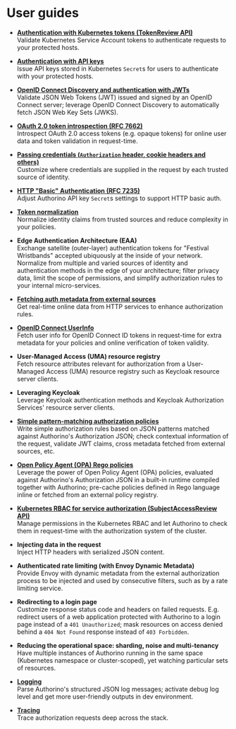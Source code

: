 # User guides

- **[Authentication with Kubernetes tokens (TokenReview API)](./user-guides/kubernetes-tokenreview.md)**<br/>
Validate Kubernetes Service Account tokens to authenticate requests to your protected hosts.

- **[Authentication with API keys](./user-guides/api-key-authentication.md)**<br/>
Issue API keys stored in Kubernetes `Secret`s for users to authenticate with your protected hosts.

- **[OpenID Connect Discovery and authentication with JWTs](./user-guides/oidc-jwt-authentication.md)**<br/>
Validate JSON Web Tokens (JWT) issued and signed by an OpenID Connect server; leverage OpenID Connect Discovery to automatically fetch JSON Web Key Sets (JWKS).

- **[OAuth 2.0 token introspection (RFC 7662)](./user-guides/oauth2-token-introspection.md)**<br/>
Introspect OAuth 2.0 access tokens (e.g. opaque tokens) for online user data and token validation in request-time.

- **[Passing credentials (`Authorization` header, cookie headers and others)](./user-guides/passing-credentials.md)**<br/>
Customize where credentials are supplied in the request by each trusted source of identity.

- **[HTTP "Basic" Authentication (RFC 7235)](./user-guides/http-basic-authentication.md)**<br/>
Adjust Authorino API key `Secret`s settings to support HTTP basic auth.

- **[Token normalization](./user-guides/token-normalization.md)**<br/>
Normalize identity claims from trusted sources and reduce complexity in your policies.

- **Edge Authentication Architecture (EAA)**<br/>
Exchange satellite (outer-layer) authentication tokens for "Festival Wristbands" accepted ubiquously at the inside of your network. Normalize from multiple and varied sources of identity and authentication methods in the edge of your architecture; filter privacy data, limit the scope of permissions, and simplify authorization rules to your internal micro-services.

- **[Fetching auth metadata from external sources](./user-guides/external-metadata.md)**<br/>
Get real-time online data from HTTP services to enhance authorization rules.

- **[OpenID Connect UserInfo](./user-guides/oidc-user-info.md)**<br/>
Fetch user info for OpenID Connect ID tokens in request-time for extra metadata for your policies and online verification of token validity.

- **User-Managed Access (UMA) resource registry**<br/>
Fetch resource attributes relevant for authorization from a User-Managed Access (UMA) resource registry such as Keycloak resource server clients.

- **Leveraging Keycloak**<br/>
Leverage Keycloak authentication methods and Keycloak Authorization Services' resource server clients.

- **[Simple pattern-matching authorization policies](./user-guides/json-pattern-matching-authorization.md)**<br/>
Write simple authorization rules based on JSON patterns matched against Authorino's Authorization JSON; check contextual information of the request, validate JWT claims, cross metadata fetched from external sources, etc.

- **[Open Policy Agent (OPA) Rego policies](./user-guides/opa-authorization.md)**<br/>
Leverage the power of Open Policy Agent (OPA) policies, evaluated against Authorino's Authorization JSON in a built-in runtime compiled together with Authorino; pre-cache policies defined in Rego language inline or fetched from an external policy registry.

- **[Kubernetes RBAC for service authorization (SubjectAccessReview API)](./user-guides/kubernetes-subjectaccessreview.md)**<br/>
Manage permissions in the Kubernetes RBAC and let Authorino to check them in request-time with the authorization system of the cluster.

- **Injecting data in the request**<br/>
Inject HTTP headers with serialized JSON content.

- **Authenticated rate limiting (with Envoy Dynamic Metadata)**<br/>
Provide Envoy with dynamic metadata from the external authorization process to be injected and used by consecutive filters, such as by a rate limiting service.

- **Redirecting to a login page**<br/>
Customize response status code and headers on failed requests. E.g. redirect users of a web application protected with Authorino to a login page instead of a `401 Unauthorized`; mask resources on access denied behind a `404 Not Found` response instead of `403 Forbidden`.

- **Reducing the operational space: sharding, noise and multi-tenancy**<br/>
Have multiple instances of Authorino running in the same space (Kubernetes namespace or cluster-scoped), yet watching particular sets of resources.

- **[Logging](./user-guides/logging.md)**<br/>
Parse Authorino's structured JSON log messages; activate debug log level and get more user-friendly outputs in dev environment.

- **[Tracing](./user-guides/logging.md#3-tracing-id)**<br/>
Trace authorization requests deep across the stack.
